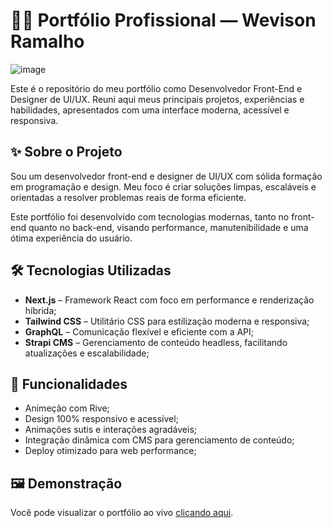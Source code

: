 # 🧑‍💻 Portfólio Profissional — Wevison Ramalho

![image](https://github.com/user-attachments/assets/8ec1a935-8751-40a8-852e-9786df6ea3f2)

Este é o repositório do meu portfólio como Desenvolvedor Front-End e Designer de UI/UX. Reuni aqui meus principais projetos, experiências e habilidades, apresentados com uma interface moderna, acessível e responsiva.

## ✨ Sobre o Projeto

Sou um desenvolvedor front-end e designer de UI/UX com sólida formação em programação e design. Meu foco é criar soluções limpas, escaláveis e orientadas a resolver problemas reais de forma eficiente.

Este portfólio foi desenvolvido com tecnologias modernas, tanto no front-end quanto no back-end, visando performance, manutenibilidade e uma ótima experiência do usuário.

## 🛠️ Tecnologias Utilizadas

- **Next.js** – Framework React com foco em performance e renderização híbrida;
- **Tailwind CSS** – Utilitário CSS para estilização moderna e responsiva;
- **GraphQL** – Comunicação flexível e eficiente com a API;
- **Strapi CMS** – Gerenciamento de conteúdo headless, facilitando atualizações e escalabilidade;

## 🚀 Funcionalidades

- Animeção com Rive;
- Design 100% responsivo e acessível;
- Animações sutis e interações agradáveis;
- Integração dinâmica com CMS para gerenciamento de conteúdo;
- Deploy otimizado para web performance;

## 🖼️ Demonstração

Você pode visualizar o portfólio ao vivo [clicando aqui](https://portfolio-red-tau-19.vercel.app/).

